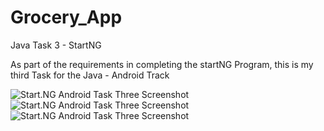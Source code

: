# Grocery_App
 Java Task 3 - StartNG


As part of the requirements in completing the startNG Program, this is my third Task for the Java - Android Track

![Start.NG Android Task Three Screenshot](/img/Welcome.jpg)
![Start.NG Android Task Three Screenshot](/img/inputting.jpg)
![Start.NG Android Task Three Screenshot](/img/final.jpg)